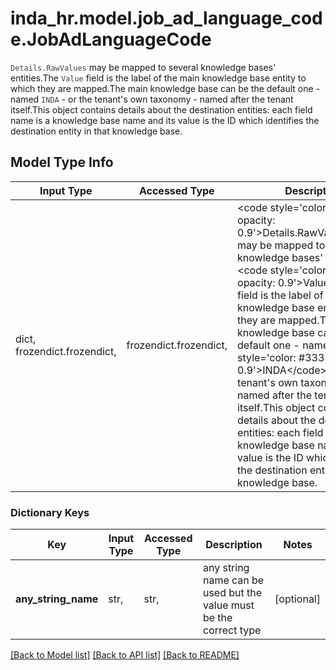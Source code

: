 # inda_hr.model.job_ad_language_code.JobAdLanguageCode

<code style='color: #333333; opacity: 0.9'>Details.RawValues</code> may be mapped to several knowledge bases' entities.The <code style='color: #333333; opacity: 0.9'>Value</code> field is the label of the main knowledge base entity to which they are mapped.The main knowledge base can be the default one - named <code style='color: #333333; opacity: 0.9'>INDA</code> - or the tenant's own taxonomy - named after the tenant itself.This object contains details about the destination entities: each field name is a knowledge base name and its value is the ID which identifies the destination entity in that knowledge base.

## Model Type Info
Input Type | Accessed Type | Description | Notes
------------ | ------------- | ------------- | -------------
dict, frozendict.frozendict,  | frozendict.frozendict,  | &lt;code style&#x3D;&#x27;color: #333333; opacity: 0.9&#x27;&gt;Details.RawValues&lt;/code&gt; may be mapped to several knowledge bases&#x27; entities.The &lt;code style&#x3D;&#x27;color: #333333; opacity: 0.9&#x27;&gt;Value&lt;/code&gt; field is the label of the main knowledge base entity to which they are mapped.The main knowledge base can be the default one - named &lt;code style&#x3D;&#x27;color: #333333; opacity: 0.9&#x27;&gt;INDA&lt;/code&gt; - or the tenant&#x27;s own taxonomy - named after the tenant itself.This object contains details about the destination entities: each field name is a knowledge base name and its value is the ID which identifies the destination entity in that knowledge base. | 

### Dictionary Keys
Key | Input Type | Accessed Type | Description | Notes
------------ | ------------- | ------------- | ------------- | -------------
**any_string_name** | str,  | str,  | any string name can be used but the value must be the correct type | [optional] 

[[Back to Model list]](../../README.md#documentation-for-models) [[Back to API list]](../../README.md#documentation-for-api-endpoints) [[Back to README]](../../README.md)


